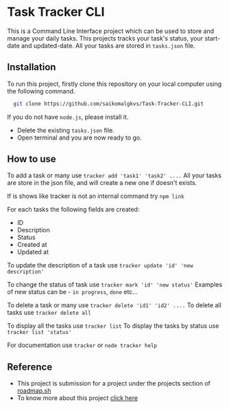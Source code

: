 
# Task Tracker CLI

This is a Command Line Interface project which can be used to store and manage your daily tasks. This projects tracks your task's status, your start-date and updated-date. All your tasks are stored in ```tasks.json``` file.
## Installation

To run this project, firstly clone this repository on your local computer using the following command.

```bash
  git clone https://github.com/saikomalgkvs/Task-Tracker-CLI.git
```

If you do not have ```node.js```, please install it.

- Delete the existing ```tasks.json``` file.
- Open terminal and you are now ready to go.




## How to use

To add a task or many use ```tracker add 'task1' 'task2' ....``` All your tasks are store in the json file, and will create a new one if doesn't exists.

If is shows like tracker is not an internal command try ```npm link```

For each tasks the following fields are created:
- ID
- Description
- Status
- Created at
- Updated at

To update the description of a task use ```tracker update 'id' 'new description'```

To change the status of task use ```tracker mark 'id' 'new status'``` Examples of new status can be - ```in progress```, ```done``` etc...

To delete a task or many use ```tracker delete 'id1' 'id2' ....```
To delete all tasks use ```tracker delete all```

To display all the tasks use ```tracker list```
To display the tasks by status use ```tracker list 'status'```

For documentation use ```tracker``` or ```node tracker help```



## Reference

 - This project is submission for a project under the projects section of [roadmap.sh](roadmap.sh) 
 - To know more about this project [click here](https://roadmap.sh/projects/task-tracker)
